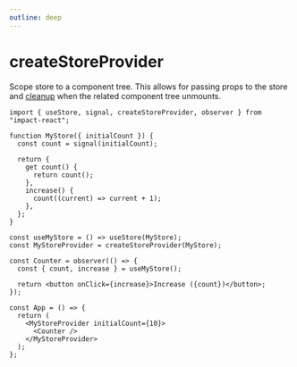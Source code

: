 ```yaml
---
outline: deep
---
```


# createStoreProvider

Scope store to a component tree. This allows for passing props to the store and [cleanup](./cleanup.md) when the related component tree unmounts.

```tsx
import { useStore, signal, createStoreProvider, observer } from "impact-react";

function MyStore({ initialCount }) {
  const count = signal(initialCount);

  return {
    get count() {
      return count();
    },
    increase() {
      count((current) => current + 1);
    },
  };
}

const useMyStore = () => useStore(MyStore);
const MyStoreProvider = createStoreProvider(MyStore);

const Counter = observer(() => {
  const { count, increase } = useMyStore();

  return <button onClick={increase}>Increase ({count})</button>;
});

const App = () => {
  return (
    <MyStoreProvider initialCount={10}>
      <Counter />
    </MyStoreProvider>
  );
};
```
